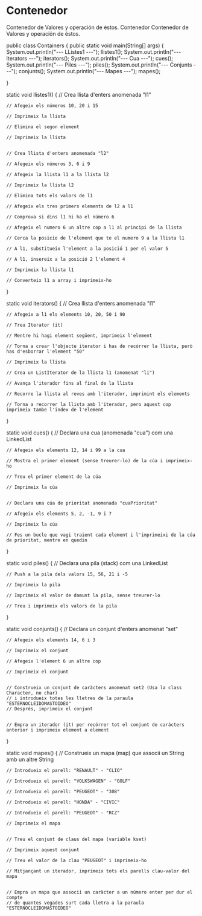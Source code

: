 # Contenedor
Contenedor de Valores y operación de éstos.
Contenedor
Contenedor de Valores y operación de éstos.

public class Containers { public static void main(String[] args) { System.out.println("--- LListes1 ---"); llistes1(); System.out.println("--- Iterators ---"); iterators(); System.out.println("--- Cua ---"); cues(); System.out.println("--- Piles ---"); piles(); System.out.println("--- Conjunts ---"); conjunts(); System.out.println("--- Mapes ---"); mapes();

}

static void llistes1() {
    // Crea llista d'enters anomenada "l1"
    
    // Afegeix els números 10, 20 i 15

    // Imprimeix la llista

    // Elimina el segon element

    // Imprimeix la llista


    // Crea llista d'enters anomenada "l2"

    // Afegeix els números 3, 6 i 9

    // Afegeix la llista l1 a la llista l2

    // Imprimeix la llista l2

    // Elimina tots els valors de l1

    // Afegeix els tres primers elements de l2 a l1

    // Comprova si dins l1 hi ha el número 6

    // Afegeix el numero 6 un altre cop a l1 al principi de la llista

    // Cerca la posicio de l'element que te el numero 9 a la llista l1

    // A l1, substitueix l'element a la posició 1 per el valor 5

    // A l1, insereix a la posició 2 l'element 4

    // Imprimeix la llista l1

    // Converteix l1 a array i imprimeix-ho

}

static void iterators() {
    // Crea llista d'enters anomenada "l1"

    // Afegeix a l1 els elements 10, 20, 50 i 90

    // Treu Iterator (it)

    // Mentre hi hagi element següent, imprimeix l'element

    // Torna a crear l'objecte iterator i has de recórrer la llista, però has d'esborrar l'element "50"

    // Imprimeix la llista

    // Crea un ListIterator de la llista l1 (anomenat "li")

    // Avança l'iterador fins al final de la llista

    // Recorre la llista al reves amb l'iterador, imprimint els elements

    // Torna a recorrer la llista amb l'iterador, pero aquest cop imprimeix tambe l'index de l'element

}

static void cues() {
    // Declara una cua (anomenada "cua") com una LinkedList

    // Afegeix els elements 12, 14 i 99 a la cua

    // Mostra el primer element (sense treurer-lo) de la cúa i imprimeix-ho

    // Treu el primer element de la cúa

    // Imprimeix la cúa


    // Declara una cúa de prioritat anomenada "cuaPrioritat"

    // Afegeix els elements 5, 2, -1, 9 i 7

    // Imprimeix la cúa

    // Fes un bucle que vagi traient cada element i l'imprimeixi de la cúa de prioritat, mentre en quedin

}

static void piles() {
    // Declara una pila (stack) com una LinkedList

    // Push a la pila dels valors 15, 56, 21 i -5

    // Imprimeix la pila

    // Imprimeix el valor de damunt la pila, sense treurer-lo

    // Treu i imprimeix els valors de la pila

}

static void conjunts() {
    // Declara un conjunt d'enters anomenat "set"

    // Afegeix els elements 14, 6 i 3

    // Imprimeix el conjunt

    // Afegeix l'element 6 un altre cop

    // Imprimeix el conjunt


    // Construeix un conjunt de caràcters anomenat set2 (Usa la class Character, no char)
    // i introdueix totes les lletres de la paraula "ESTERNOCLEIDOMASTOIDEO"
    // Després, imprimeix el conjunt


    // Empra un iterador (it) per recórrer tot el conjunt de caràcters anterior i imprimeix element a element

}

static void mapes() {
    // Construeix un mapa (map) que associi un String amb un altre String

    // Introdueix el parell: "RENAULT" - "CLIO"

    // Introdueix el parell: "VOLKSWAGEN" - "GOLF"

    // Introdueix el parell: "PEUGEOT" - "308"

    // Introdueix el parell: "HONDA" - "CIVIC"

    // Introdueix el parell: "PEUGEOT" - "RCZ"

    // Imprimeix el mapa


    // Treu el conjunt de claus del mapa (variable kset)

    // Imprimeix aquest conjunt

    // Treu el valor de la clau "PEUGEOT" i imprimeix-ho

    // Mitjançant un iterador, imprimeix tots els parells clau-valor del mapa


    // Empra un mapa que associi un caràcter a un número enter per dur el compte
    // de quantes vegades surt cada lletra a la paraula "ESTERNOCLEIDOMASTOIDEO"
